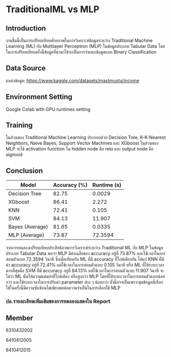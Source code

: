 # TraditionalML vs MLP

## Introduction

งานชิ้นนี้เป็นการเปรียบเทียบศักยภาพในการวิเคราะห์ข้อมูลระหว่าง Traditional Machine Learning (ML) กับ Multilayer Perceptron (MLP) ในข้อมูลประเภท Tabular Data โดยในการเปรียบเทียบครั้งนี้ข้อมูลที่นำมาใช้จะเป็นการจำแนกข้อมูลแบบ Binary Classification 

## Data Source
แหล่งข้อมูล: https://www.kaggle.com/datasets/mastmustu/income

## Environment Setting
  Google Colab with GPU runtimes setting

## Training

ในส่วนของ Traditional Machine Learning ประกอบด้วย Decision Tree, K-K-Nearest Neighbors, Naive Bayes, Support Vector Machines และ XGboost
ในส่วนของ MLP จะใช้ activation function ใน hidden node คือ relu และ output node คือ sigmoid

## Conclusion

| Model  |  Accuracy (%) | Runtime (s) |
| ----  |  ---- | ---- |
| Decision Tree     |     82.75 | 0.0029
| XGboost     |     86.41 | 2.272
| KNN     |     72.41 | 0.105
| SVM     |     84.13 | 11.907
| Bayes (Average) | 81.65 | 0.0335 |
| MLP (Average)     |     73.87 | 72.3594

จากการทดลองเปรียบเทียบประสิทธิภาพการวิเคราะห์ระหว่าง Traditional ML กับ MLP ในข้อมูลประเภท Tabular Data พบว่า MLP มีค่าเฉลี่ยของ accuracy อยู่ที่ 73.87% และใช้เวลาในการสอนตัวแบบ 72.3594 วินาที ซึ่งเมื่อเทียบกับ ML ที่มี accuracy ที่ใกล้เคียงกัน ได้แก่ KNN ที่มีค่า accuracy อยู่ที่ 72.41% แต่ใช้เวลาในการสอนตัวแบบ 0.105 วินาที หรือ ML ที่ใช้ระยะเวลามากที่สุดคือ SVM ที่มี accuracy อยู่ที่ 84.13% แต่ใช้เวลาในการสอนตัวแบบ 11.907 วินาที จะได้ว่า ML นั้นให้ความแม่นยำที่ใกล้เคียง หรือสูงกว่า MLP โดยที่ใช้ระยะเวลาในการสอนตัวแบบน้อยกว่า และใช้ระยะเวลาในการปรับค่า parameter   ต่าง ๆ น้อยกว่า ทั้งนี้อาจเป็นเพราะชุดข้อมูลที่เลือกใช้ในครั้งนี้มีความซับซ้อนไม่เพียงพอต่อความจำเป็นในการเลือกใช้ MLP

### ปล.รายละเอียดเพิ่มเติมของการทดลองแสดงใน Report

## Member
6310432002 

6410412005

6410412015
